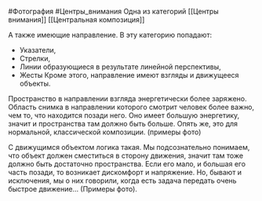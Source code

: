 #Фотография #Центры_внимания 
Одна из категорий [[Центры внимания]] [[Центральная композиция]]

А также имеющие направление.
В эту категорию попадают:
- Указатели, 
- Стрелки,
- Линии образующиеся в результате линейной перспективы,
- Жесты
Кроме этого, направление имеют взгляды и движущееся объекты.

Пространство в направлении взгляда энергетически более заряжено. 
Область снимка в направлении которого смотрит человек более важно, чем то, что находится позади него. Оно имеет большую энергетику, значит и пространства там должно быть больше. 
Опять же, это для нормальной, классической композиции.
(примеры фото)

С движущимся объектом логика такая. Мы подсознательно понимаем, что объект должен сместиться в сторону движения, значит там тоже должно быть достаточно пространства. Если его мало, и большая его часть позади, то возникает дискомфорт и напряжение.
Но, бывают и исключения, мы о них говорили, когда есть задача передать очень быстрое движение...
(Примеры фото).